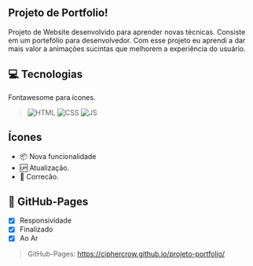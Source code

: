 ##  Projeto de Portfolio!
Projeto de Website desenvolvido para aprender novas técnicas. Consiste em um portefólio para desenvolvedor. Com esse projeto eu aprendi a dar mais valor a animações sucintas que melhorem a experiência do usuário.

## 💻 Tecnologias 
Fontawesome para ícones.
>![HTML](https://img.shields.io/badge/HTML5-E34F26?style=for-the-badge&logo=html5&logoColor=white)
>![CSS](https://img.shields.io/badge/CSS3-1572B6?style=for-the-badge&logo=css3&logoColor=white)
>![JS](https://img.shields.io/badge/JavaScript-323330?style=for-the-badge&logo=javascript&logoColor=F7DF1E)

## Ícones
- :package: Nova funcionalidade
- :up: Atualização.
- :bug: Correcão.

## 📱 GitHub-Pages
- [x] Responsividade
- [x] Finalizado
- [x] Ao Ar

>GitHub-Pages: https://ciphercrow.github.io/projeto-portfolio/
